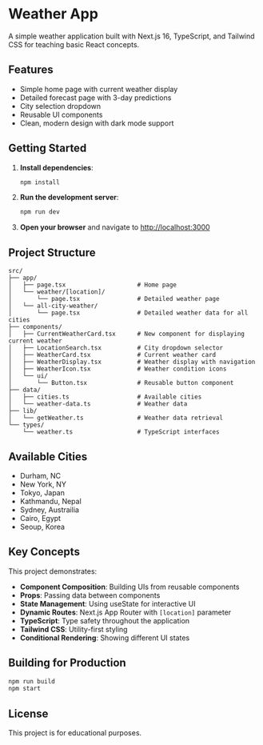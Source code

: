 # Weather App

A simple weather application built with Next.js 16, TypeScript, and Tailwind CSS for teaching basic React concepts.

## Features

- Simple home page with current weather display
- Detailed forecast page with 3-day predictions
- City selection dropdown
- Reusable UI components
- Clean, modern design with dark mode support

## Getting Started

1. **Install dependencies**:
   ```bash
   npm install
   ```

2. **Run the development server**:
   ```bash
   npm run dev
   ```

3. **Open your browser** and navigate to [http://localhost:3000](http://localhost:3000)

## Project Structure

```
src/
├── app/
│   ├── page.tsx                    # Home page
│   └── weather/[location]/
│       └── page.tsx                # Detailed weather page
│   └── all-city-weather/
│       └── page.tsx                # Detailed weather data for all cities
├── components/
│   ├── CurrentWeatherCard.tsx      # New component for displaying current weather
│   ├── LocationSearch.tsx          # City dropdown selector
│   ├── WeatherCard.tsx             # Current weather card
│   ├── WeatherDisplay.tsx          # Weather display with navigation
│   ├── WeatherIcon.tsx             # Weather condition icons
│   └── ui/
│       └── Button.tsx              # Reusable button component
├── data/
│   ├── cities.ts                   # Available cities
│   └── weather-data.ts             # Weather data
├── lib/
│   └── getWeather.ts               # Weather data retrieval
└── types/
    └── weather.ts                  # TypeScript interfaces
```

## Available Cities

- Durham, NC
- New York, NY
- Tokyo, Japan
- Kathmandu, Nepal
- Sydney, Austrailia
- Cairo, Egypt
- Seoup, Korea

## Key Concepts

This project demonstrates:

- **Component Composition**: Building UIs from reusable components
- **Props**: Passing data between components
- **State Management**: Using useState for interactive UI
- **Dynamic Routes**: Next.js App Router with `[location]` parameter
- **TypeScript**: Type safety throughout the application
- **Tailwind CSS**: Utility-first styling
- **Conditional Rendering**: Showing different UI states

## Building for Production

```bash
npm run build
npm start
```

## License

This project is for educational purposes.
